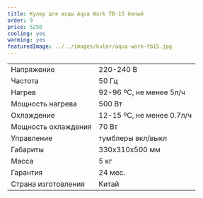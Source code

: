 ```yaml
---
title: Кулер для воды Aqua Work TB-15 белый
order: 9
price: 5250
cooling: yes
warming: yes
featuredImage: ../../images/kuler/aqua-work-tb15.jpg
---
```


<table>
<tr><td>Напряжение</td><td>220-240 В</td></tr>
<tr><td>Частота</td><td>50 Гц</td></tr>
<tr><td>Нагрев</td><td>92-96 ºС, не менее 5л/ч</td></tr>
<tr><td>Мощность нагрева</td><td>500 Вт</td></tr>
<tr><td>Охлаждение</td><td>12-15 ºС, не менее 0.7л/ч</td></tr>
<tr><td>Мощность охлаждения</td><td>70 Вт</td></tr>
<tr><td>Управление</td><td>тумблеры вкл/выкл</td></tr>
<tr><td>Габариты</td><td>330x310x500 мм</td></tr>
<tr><td>Масса</td><td>5 кг</td></tr>
<tr><td>Гарантия</td><td>24 мес.</td></tr>
<tr><td>Страна изготовления</td><td>Китай</td></tr>
</table>
